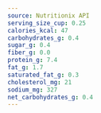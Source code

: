 ```yaml
---
source: Nutritionix API
serving_size_cup: 0.25
calories_kcal: 47
carbohydrates_g: 0.4
sugar_g: 0.4
fiber_g: 0.0
protein_g: 7.4
fat_g: 1.7
saturated_fat_g: 0.3
cholesterol_mg: 21
sodium_mg: 327
net_carbohydrates_g: 0.4
---
```


